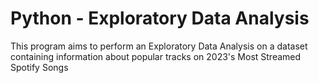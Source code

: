 # Python - Exploratory Data Analysis
This program aims to perform an Exploratory Data Analysis on a dataset containing information about popular tracks on 2023's Most Streamed Spotify Songs
